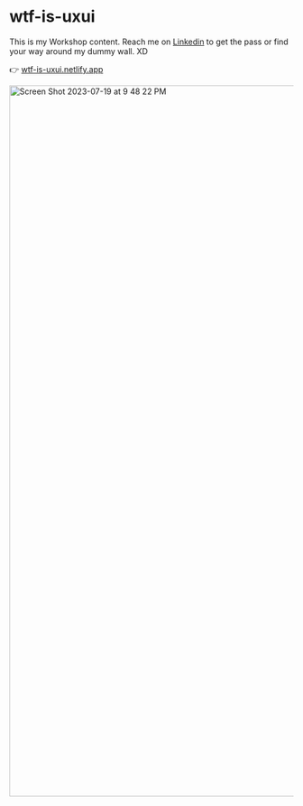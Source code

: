 # wtf-is-uxui

This is my Workshop content. Reach me on [Linkedin]([url](https://www.linkedin.com/in/gayacorreia/)https://www.linkedin.com/in/gayacorreia/) to get the pass or find your way around my dummy wall. XD

👉  [wtf-is-uxui.netlify.app](http://wtf-is-uxui.netlify.app)

<img width="1259" alt="Screen Shot 2023-07-19 at 9 48 22 PM" src="https://github.com/gayarabello/wtf-is-uxui/assets/45885308/660be827-2372-403f-95c4-b1d1ed756dee">
